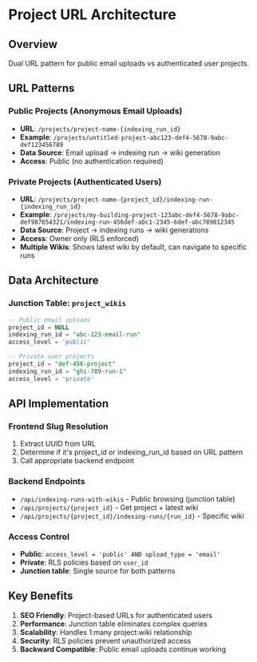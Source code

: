 # Project URL Architecture

## Overview
Dual URL pattern for public email uploads vs authenticated user projects.

## URL Patterns

### Public Projects (Anonymous Email Uploads)
- **URL**: `/projects/project-name-{indexing_run_id}`
- **Example**: `/projects/untitled-project-abc123-def4-5678-9abc-def123456789`
- **Data Source**: Email upload → indexing run → wiki generation
- **Access**: Public (no authentication required)

### Private Projects (Authenticated Users)
- **URL**: `/projects/project-name-{project_id}/indexing-run-{indexing_run_id}`
- **Example**: `/projects/my-building-project-123abc-def4-5678-9abc-def987654321/indexing-run-456def-abc1-2345-6def-abc789012345`
- **Data Source**: Project → indexing runs → wiki generations
- **Access**: Owner only (RLS enforced)
- **Multiple Wikis**: Shows latest wiki by default, can navigate to specific runs

## Data Architecture

### Junction Table: `project_wikis`
```sql
-- Public email uploads
project_id = NULL
indexing_run_id = "abc-123-email-run"
access_level = 'public'

-- Private user projects  
project_id = "def-456-project"
indexing_run_id = "ghi-789-run-1"
access_level = 'private'
```

## API Implementation

### Frontend Slug Resolution
1. Extract UUID from URL
2. Determine if it's project_id or indexing_run_id based on URL pattern
3. Call appropriate backend endpoint

### Backend Endpoints
- `/api/indexing-runs-with-wikis` - Public browsing (junction table)
- `/api/projects/{project_id}` - Get project + latest wiki
- `/api/projects/{project_id}/indexing-runs/{run_id}` - Specific wiki

### Access Control
- **Public**: `access_level = 'public' AND upload_type = 'email'`
- **Private**: RLS policies based on `user_id`
- **Junction table**: Single source for both patterns

## Key Benefits
1. **SEO Friendly**: Project-based URLs for authenticated users
2. **Performance**: Junction table eliminates complex queries
3. **Scalability**: Handles 1:many project:wiki relationship
4. **Security**: RLS policies prevent unauthorized access
5. **Backward Compatible**: Public email uploads continue working